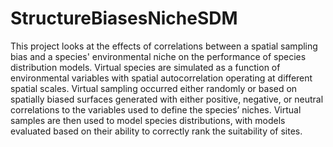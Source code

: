 # StructureBiasesNicheSDM
This project looks at the effects of correlations between a spatial sampling bias and a species' environmental niche on the performance of species distribution models. Virtual species are simulated as a function of environmental variables with spatial autocorrelation operating at different spatial scales. Virtual sampling occurred either randomly or based on spatially biased surfaces generated with either positive, negative, or neutral correlations to the variables used to define the species’ niches. Virtual samples are then used to model species distributions, with models evaluated based on their ability to correctly rank the suitability of sites. 
